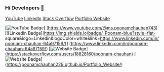 ### Hi Developers 👋

[YouTube](https://www.youtube.com/@ms.poonamchauhan743)
[LinkedIn](https://www.linkedin.com/in/poonam-chauhan-64a97159/)
[Stack Overflow](https://stackoverflow.com/users/18828160/poonam-chauhan)
[Portfolio Website](https://poonamchauhan229.github.io/Portfolio_Website/)


[![YouTube Badge](https://img.shields.io/badge/YouTube-PoonamChauhan-red)]
(https://www.youtube.com/@ms.poonamchauhan743)
[![Linkedin Badge](https://img.shields.io/badge/-Poonam-blue?style=flat-
square&logo=Linkedin&logoColor=white&link=https://www.linkedin.com/in/poonam-chauhan-64a97159/)]
(https://www.linkedin.com/in/poonam-chauhan-64a97159/)
[![Website Badge](https://img.shields.io/badge/StackOverflow-Poonam-yellow)]
(https://stackoverflow.com/users/18828160/poonam-chauhan)
[![Website Badge](https://img.shields.io/badge/WebSite-Poonam-green)]
(https://poonamchauhan229.github.io/Portfolio_Website/)
<!-- ## Hi there 👋 -->

<!--
**pradeep1001/pradeep1001** is a ✨ _special_ ✨ repository because its `README.md` (this file) appears on your GitHub profile.

Here are some ideas to get you started:

- 🔭 I’m currently working on ...
- 🌱 I’m currently learning ...
- 👯 I’m looking to collaborate on ...
- 🤔 I’m looking for help with ...
- 💬 Ask me about ...
- 📫 How to reach me: ...
- 😄 Pronouns: ...
- ⚡ Fun fact: ...
-->
